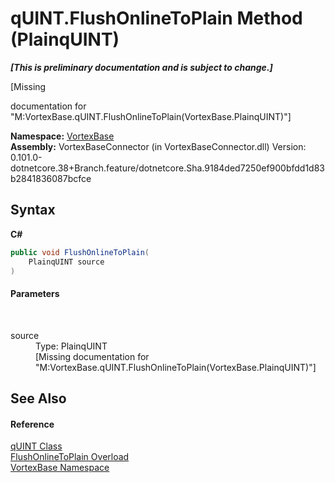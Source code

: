 # qUINT.FlushOnlineToPlain Method (PlainqUINT)
 _**\[This is preliminary documentation and is subject to change.\]**_

\[Missing <summary> documentation for "M:VortexBase.qUINT.FlushOnlineToPlain(VortexBase.PlainqUINT)"\]

**Namespace:**&nbsp;<a href="N_VortexBase.md">VortexBase</a><br />**Assembly:**&nbsp;VortexBaseConnector (in VortexBaseConnector.dll) Version: 0.101.0-dotnetcore.38+Branch.feature/dotnetcore.Sha.9184ded7250ef900bfdd1d83b2841836087bcfce

## Syntax

**C#**<br />
``` C#
public void FlushOnlineToPlain(
	PlainqUINT source
)
```


#### Parameters
&nbsp;<dl><dt>source</dt><dd>Type: PlainqUINT<br />\[Missing <param name="source"/> documentation for "M:VortexBase.qUINT.FlushOnlineToPlain(VortexBase.PlainqUINT)"\]</dd></dl>

## See Also


#### Reference
<a href="T_VortexBase_qUINT.md">qUINT Class</a><br /><a href="Overload_VortexBase_qUINT_FlushOnlineToPlain.md">FlushOnlineToPlain Overload</a><br /><a href="N_VortexBase.md">VortexBase Namespace</a><br />